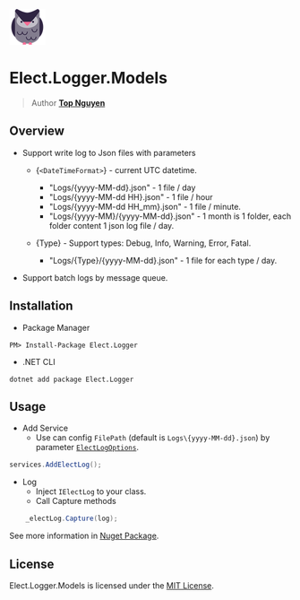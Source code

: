 ﻿![Logo](../../../Logo.png)
# Elect.Logger.Models
> Author [**Top Nguyen**](http://topnguyen.net)

## Overview

- Support write log to Json files with parameters
  + {`<DateTimeFormat>`} - current UTC datetime.
    * "Logs/{yyyy-MM-dd}.json" - 1 file / day
    * "Logs/{yyyy-MM-dd HH}.json" - 1 file / hour
    * "Logs/{yyyy-MM-dd HH_mm}.json" - 1 file / minute.
    * "Logs/{yyyy-MM}/{yyyy-MM-dd}.json" - 1 month is 1 folder, each folder content 1 json log file / day.

  + {Type} - Support types: Debug, Info, Warning, Error, Fatal.
    * "Logs/{Type}/{yyyy-MM-dd}.json" - 1 file for each type / day.
        
- Support batch logs by message queue.

## Installation
- Package Manager
```
PM> Install-Package Elect.Logger
```
- .NET CLI
```
dotnet add package Elect.Logger
```

## Usage

- Add Service
  + Use can config `FilePath` (default is `Logs\{yyyy-MM-dd}.json`) by parameter [`ElectLogOptions`](Logging/Models/ElectLogOptions.cs).
```c#
services.AddElectLog();
```

- Log
    + Inject `IElectLog` to your class.
    + Call Capture methods
```c#
    _electLog.Capture(log);
``` 

See more information in [Nuget Package](https://www.nuget.org/packages/Elect.Logger/).

## License
Elect.Logger.Models is licensed under the [MIT License](../../../LICENSE).